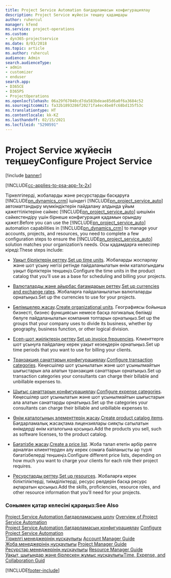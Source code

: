 ```yaml
---
title: Project Service Automation бағдарламасын конфигурациялау
description: Project Service жүйесін теңшеу қадамдары
author: ruhercul
manager: kfend
ms.service: project-operations
ms.custom:
- dyn365-projectservice
ms.date: 8/03/2018
ms.topic: article
ms.author: ruhercul
audience: Admin
search.audienceType:
- admin
- customizer
- enduser
search.app:
- D365CE
- D365PS
- ProjectOperations
ms.openlocfilehash: 06a29f67040cd7da583bdeae85d6a0f6a3684c52
ms.sourcegitcommit: fa32b1893286f20271fa4ec4be8fc68bd135f53c
ms.translationtype: HT
ms.contentlocale: kk-KZ
ms.lasthandoff: 02/15/2021
ms.locfileid: "5290591"
---
```

# <a name="configure-project-service"></a><span data-ttu-id="ac21a-103">Project Service жүйесін теңшеу</span><span class="sxs-lookup"><span data-stu-id="ac21a-103">Configure Project Service</span></span>

[!include [banner](../includes/psa-now-project-operations.md)]

[!INCLUDE[cc-applies-to-psa-app-1x-2x](../includes/cc-applies-to-psa-app-1x-2x.md)]

<span data-ttu-id="ac21a-104">Тіркелгілерді, жобаларды және ресурстарды басқаруға [!INCLUDE[pn_dynamics_crm](../includes/pn-dynamics-crm.md)] ішіндегі [!INCLUDE[pn_project_service_auto](../includes/pn-project-service-auto.md)] автоматтандыру мүмкіндіктерін пайдалану алдында ұйым қажеттіліктеріне сәйкес [!INCLUDE[pn_project_service_auto](../includes/pn-project-service-auto.md)] шешімін сәйкестендіру үшін бірнеше конфигурация қадамын орындау қажет.</span><span class="sxs-lookup"><span data-stu-id="ac21a-104">Before you can use the [!INCLUDE[pn_project_service_auto](../includes/pn-project-service-auto.md)] automation capabilities in [!INCLUDE[pn_dynamics_crm](../includes/pn-dynamics-crm.md)] to manage your accounts, projects, and resources, you need to complete a few configuration steps to ensure the [!INCLUDE[pn_project_service_auto](../includes/pn-project-service-auto.md)] solution matches your organization’s needs.</span></span> <span data-ttu-id="ac21a-105">Осы қадамдарға келесілер кіреді:</span><span class="sxs-lookup"><span data-stu-id="ac21a-105">These steps include:</span></span>  
  
-   <span data-ttu-id="ac21a-106">[Уақыт бірліктерін реттеу](../psa/set-up-time-units.md).</span><span class="sxs-lookup"><span data-stu-id="ac21a-106">[Set up time units](../psa/set-up-time-units.md).</span></span> <span data-ttu-id="ac21a-107">Жобаларды жоспарлау және шот ұсыну негізі ретінде пайдаланылатын өнім каталогындағы уақыт бірліктерін теңшеңіз.</span><span class="sxs-lookup"><span data-stu-id="ac21a-107">Configure the time units in the product catalog that you’ll use as a base for scheduling and billing your projects.</span></span>  
  
-   <span data-ttu-id="ac21a-108">[Валюталарды және айырбас бағамдарын реттеу](../psa/set-up-currencies-exchange-rates.md).</span><span class="sxs-lookup"><span data-stu-id="ac21a-108">[Set up currencies and exchange rates](../psa/set-up-currencies-exchange-rates.md).</span></span> <span data-ttu-id="ac21a-109">Жобаларға пайдаланылатын валюталарды орнатыңыз.</span><span class="sxs-lookup"><span data-stu-id="ac21a-109">Set up the currencies to use for your projects.</span></span>  
  
-   <span data-ttu-id="ac21a-110">[Бөлімшелер жасау](../psa/create-organizational-units.md).</span><span class="sxs-lookup"><span data-stu-id="ac21a-110">[Create organizational units](../psa/create-organizational-units.md).</span></span> <span data-ttu-id="ac21a-111">Географиясы бойынша бизнесті, бизнес функциясын немесе басқа логикалық бөлімді бөлуге пайдаланылатын компания топтарын орнатыңыз.</span><span class="sxs-lookup"><span data-stu-id="ac21a-111">Set up the groups that your company uses to divide its business, whether by geography, business function, or other logical division.</span></span>  
  
-   <span data-ttu-id="ac21a-112">[Есеп-шот жиіліктерін реттеу](../psa/set-up-invoice-frequencies.md).</span><span class="sxs-lookup"><span data-stu-id="ac21a-112">[Set up invoice frequencies](../psa/set-up-invoice-frequencies.md).</span></span> <span data-ttu-id="ac21a-113">Клиенттерге шот ұсынуға пайдалану керек уақыт кезеңдерін орнатыңыз.</span><span class="sxs-lookup"><span data-stu-id="ac21a-113">Set up time periods that you want to use for billing your clients.</span></span>  
  
-   <span data-ttu-id="ac21a-114">[Транзакция санаттарын конфигурациялау](../psa/configure-transaction-categories.md).</span><span class="sxs-lookup"><span data-stu-id="ac21a-114">[Configure transaction categories](../psa/configure-transaction-categories.md).</span></span> <span data-ttu-id="ac21a-115">Кеңесшілер шот ұсынылатын және шот ұсынылмайтын шығыстарын ала алатын транзакция санаттарын орнатыңыз.</span><span class="sxs-lookup"><span data-stu-id="ac21a-115">Set up transaction categories your consultants can charge their billable and unbillable expenses to.</span></span>  
  
-   <span data-ttu-id="ac21a-116">[Шығыс санаттарын конфигурациялау](../psa/configure-expense-categories.md).</span><span class="sxs-lookup"><span data-stu-id="ac21a-116">[Configure expense categories](../psa/configure-expense-categories.md).</span></span> <span data-ttu-id="ac21a-117">Кеңесшілер шот ұсынылатын және шот ұсынылмайтын шығыстарын ала алатын санаттарды орнатыңыз.</span><span class="sxs-lookup"><span data-stu-id="ac21a-117">Set up the categories your consultants can charge their billable and unbillable expenses to.</span></span>  
  
-   <span data-ttu-id="ac21a-118">[Өнім каталогының элементтерін жасау](../psa/create-product-catalog-items.md).</span><span class="sxs-lookup"><span data-stu-id="ac21a-118">[Create product catalog items](../psa/create-product-catalog-items.md).</span></span> <span data-ttu-id="ac21a-119">Бағдарламалық жасақтама лицензиялары сияқты сатылатын өнімдерді өнім каталогына қосыңыз.</span><span class="sxs-lookup"><span data-stu-id="ac21a-119">Add the products you sell, such as software licenses, to the product catalog.</span></span>  
  
-   <span data-ttu-id="ac21a-120">[Бағатізбе жасау](../psa/create-price-list.md).</span><span class="sxs-lookup"><span data-stu-id="ac21a-120">[Create a price list](../psa/create-price-list.md).</span></span> <span data-ttu-id="ac21a-121">Жоба талап ететін әрбір рөлге арналған клиенттерден алу керек сомаға байланысты әр түрлі бағатізбелерді теңшеңіз.</span><span class="sxs-lookup"><span data-stu-id="ac21a-121">Configure different price lists, depending on how much you want to charge your clients for each role their project requires.</span></span>  
  
-   <span data-ttu-id="ac21a-122">[Ресурстарды реттеу](../psa/set-up-resources.md).</span><span class="sxs-lookup"><span data-stu-id="ac21a-122">[Set up resources](../psa/set-up-resources.md).</span></span> <span data-ttu-id="ac21a-123">Жобаларға керек біліктіліктерді, тиімділіктерді, ресурс рөлдерін басқа ресурс ақпаратын қосыңыз.</span><span class="sxs-lookup"><span data-stu-id="ac21a-123">Add the skills, proficiencies, resource roles, and other resource information that you’ll need for your projects.</span></span>  
  
### <a name="see-also"></a><span data-ttu-id="ac21a-124">Сонымен қатар келесіні қараңыз:</span><span class="sxs-lookup"><span data-stu-id="ac21a-124">See Also</span></span>  
 <span data-ttu-id="ac21a-125">[Project Service Automation бағдарламасына шолу](../psa/overview.md) </span><span class="sxs-lookup"><span data-stu-id="ac21a-125">[Overview of Project Service Automation](../psa/overview.md) </span></span>  
 <span data-ttu-id="ac21a-126">[Project Service Automation бағдарламасын конфигурациялау](../psa/configure.md) </span><span class="sxs-lookup"><span data-stu-id="ac21a-126">[Configure Project Service Automation](../psa/configure.md) </span></span>  
 <span data-ttu-id="ac21a-127">[Тіркелгі менеджерінің нұсқаулығы](../psa/account-manager-guide.md) </span><span class="sxs-lookup"><span data-stu-id="ac21a-127">[Account Manager Guide](../psa/account-manager-guide.md) </span></span>  
 <span data-ttu-id="ac21a-128">[Жоба менеджерінің нұсқаулығы](../psa/project-manager-guide.md) </span><span class="sxs-lookup"><span data-stu-id="ac21a-128">[Project Manager Guide](../psa/project-manager-guide.md) </span></span>  
 <span data-ttu-id="ac21a-129">[Ресурстар менеджерінің нұсқаулығы](../psa/resource-manager-guide.md) </span><span class="sxs-lookup"><span data-stu-id="ac21a-129">[Resource Manager Guide](../psa/resource-manager-guide.md) </span></span>  
 [<span data-ttu-id="ac21a-130">Уақыт, шығындар және бірлескен жұмыс нұсқаулығы</span><span class="sxs-lookup"><span data-stu-id="ac21a-130">Time, Expense, and Collaboration Guid</span></span>](../psa/time-expense-collaboration-guide.md)


[!INCLUDE[footer-include](../includes/footer-banner.md)]